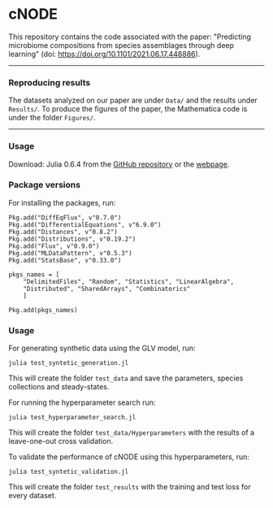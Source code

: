 # cNODE

This repository contains the code associated with the paper: "Predicting microbiome compositions from species assemblages through deep learning" (doi: https://doi.org/10.1101/2021.06.17.448886).

---
### Reproducing results

The datasets analyzed on our paper are under `Data/` and the results under `Results/`. To produce the figures of the paper, the Mathematica code is under the folder `Figures/`.

---
### Usage
Download: Julia 0.6.4 from the [GitHub repository](https://github.com/JuliaLang/julia/tree/v0.6.4) or the [webpage](https://julialang.org/downloads/oldreleases/).

### Package versions

For installing the packages, run:

```
Pkg.add("DiffEqFlux", v"0.7.0")
Pkg.add("DifferentialEquations", v"6.9.0")
Pkg.add("Distances", v"0.8.2")
Pkg.add("Distributions", v"0.19.2")
Pkg.add("Flux", v"0.9.0")
Pkg.add("MLDataPattern", v"0.5.3")
Pkg.add("StatsBase", v"0.33.0")

pkgs_names = [
    "DelimitedFiles", "Random", "Statistics", "LinearAlgebra",
    "Distributed", "SharedArrays", "Combinatorics"
    ]

Pkg.add(pkgs_names)

```

### Usage

For generating synthetic data using the GLV model, run:

```
julia test_syntetic_generation.jl
```

This will create the folder `test_data` and save the parameters, species collections and steady-states.

For running the hyperparameter search run:

```
julia test_hyperparameter_search.jl
```

This will create the folder `test_data/Hyperparameters` with the results of a leave-one-out cross validation.

To validate the performance of cNODE using this hyperparameters, run:

```
julia test_syntetic_validation.jl
```

This will create the folder `test_results` with the training and test loss for every dataset.
